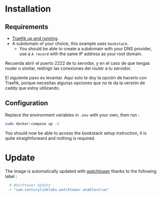 # Installation

## Requirements

* [Traefik up and running](../traefik).
* A subdomain of your choice, this example uses `bookstack`.
  * You should be able to create a subdomain with your DNS provider, use a `A record` with the same IP address as your root domain.

Recuerda abrir el puerto 2222 de tu servidor, y en el caso de que tengas router o similar, redirigir las conexiones del router a tu servidor.

El siguiente paso es levantar. Aquí solo te doy la opción de hacerlo con Traefik, porque necesitas algunas opciones que no te da la versión de caddy que estoy utilizando.

## Configuration

Replace the environment variables in `.env` with your own, then run :

```bash
sudo docker-compose up -d
```

You should now be able to access the bookstack setup instruction, it is quite straigthforward and nothing is required. 

# Update

The image is automatically updated with [watchtower](../watchtower) thanks to the following label :

```yaml
  # Watchtower Update
  - "com.centurylinklabs.watchtower.enable=true"
```